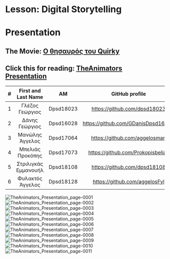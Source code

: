 # Lesson: Digital Storytelling
# Presentation
## The Movie: [Ο θησαυρός του Quirky](https://www.youtube.com/watch?v=OqKA6UkUlKs)
## Click this for reading: [TheAnimators Presentation](https://github.com/dpsd18023/Digital-Storytelling-Group-Assignment/blob/main/our_presentation/TheAnimators_Presentation.pdf)

| # | First and Last Name  |       AM       |             GitHub profile              |
|:---:|     :---:          |     :---:      |                 :---:                   |
| 1 | Γλέζος Γεώργιος      |   Dpsd18023    |   https://github.com/dpsd18023          |
| 2 | Δάνης Γεώργιος       |   Dpsd16028    |   https://github.com/GDanisDpsd16028    |
| 3 | Μανώλης Άγγελος      |   Dpsd17064    |   https://github.com/aggelosman         |
| 4 | Μπελιάς Προκόπης     |   Dpsd17073    |   https://github.com/Prokopisbelias     |
| 5 | Στριλιγκάς Εμμανουήλ |   Dpsd18108    |   https://github.com/dpsd18108          |
| 6 | Φυλακτός Άγγελος     |   Dpsd18128    |   https://github.com/aggelosFyl         |


![TheAnimators_Presentation_page-0001](https://github.com/dpsd18023/Digital-Storytelling-Group-Assignment/assets/115796095/974f516e-592a-411a-9c7f-47f4c9a4b2b3)
![TheAnimators_Presentation_page-0002](https://github.com/dpsd18023/Digital-Storytelling-Group-Assignment/assets/115796095/2bcffacc-ecaf-4570-a30e-5f0707c85cc6)
![TheAnimators_Presentation_page-0003](https://github.com/dpsd18023/Digital-Storytelling-Group-Assignment/assets/115796095/1f702456-2c74-4ba2-81e4-89496d277672)
![TheAnimators_Presentation_page-0004](https://github.com/dpsd18023/Digital-Storytelling-Group-Assignment/assets/115796095/a701943a-7136-407e-bc1e-fcc2a8f8a390)
![TheAnimators_Presentation_page-0005](https://github.com/dpsd18023/Digital-Storytelling-Group-Assignment/assets/115796095/56f5fd3c-3dc5-4233-b798-0b693e94afdf)
![TheAnimators_Presentation_page-0006](https://github.com/dpsd18023/Digital-Storytelling-Group-Assignment/assets/115796095/44bceb66-24ec-4498-89c3-1f701750c12d)
![TheAnimators_Presentation_page-0007](https://github.com/dpsd18023/Digital-Storytelling-Group-Assignment/assets/115796095/184a4576-d481-45ce-a87b-a86f5b3d8c84)
![TheAnimators_Presentation_page-0008](https://github.com/dpsd18023/Digital-Storytelling-Group-Assignment/assets/115796095/9595e4e1-3d74-4f38-96af-8c7230c03dc0)
![TheAnimators_Presentation_page-0009](https://github.com/dpsd18023/Digital-Storytelling-Group-Assignment/assets/115796095/64b4ae32-e89b-4d13-9743-e6203b9d4782)
![TheAnimators_Presentation_page-0010](https://github.com/dpsd18023/Digital-Storytelling-Group-Assignment/assets/115796095/83614914-2945-4ed9-b192-8acaaff7f828)
![TheAnimators_Presentation_page-0011](https://github.com/dpsd18023/Digital-Storytelling-Group-Assignment/assets/115796095/676bedbd-c7d8-4427-82c2-9827adcfe3a3)
